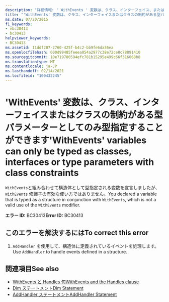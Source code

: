 ```yaml
---
description: "詳細情報: ' WithEvents ' 変数は、クラス、インターフェイス、またはクラス制約のある型パラメーターとしてのみ型指定できます"
title: "'WithEvents' 変数は、クラス、インターフェイスまたはクラスの制約がある型パラメーターとしてのみ型指定することができます"
ms.date: 07/20/2015
f1_keywords:
- vbc30413
- bc30413
helpviewer_keywords:
- BC30413
ms.assetid: 11ddf207-2760-425f-b4c2-bb9fe6da36ea
ms.openlocfilehash: 600d99485feeea054a2977c38e72ce8c78891410
ms.sourcegitcommit: 10e719780594efc781b15295e499c66f316068b8
ms.translationtype: MT
ms.contentlocale: ja-JP
ms.lasthandoff: 02/14/2021
ms.locfileid: "100432245"
---
```

# <a name="withevents-variables-can-only-be-typed-as-classes-interfaces-or-type-parameters-with-class-constraints"></a><span data-ttu-id="10581-103">'WithEvents' 変数は、クラス、インターフェイスまたはクラスの制約がある型パラメーターとしてのみ型指定することができます</span><span class="sxs-lookup"><span data-stu-id="10581-103">'WithEvents' variables can only be typed as classes, interfaces or type parameters with class constraints</span></span>

<span data-ttu-id="10581-104">`WithEvents`と組み合わせて構造体として型指定される変数を宣言しましたが、 `WithEvents` 修飾子の有効な使い方ではありません。</span><span class="sxs-lookup"><span data-stu-id="10581-104">You declared a variable that is typed as a structure in conjunction with `WithEvents`, which is not a valid use of the `WithEvents` modifier.</span></span>  
  
 <span data-ttu-id="10581-105">**エラー ID:** BC30413</span><span class="sxs-lookup"><span data-stu-id="10581-105">**Error ID:** BC30413</span></span>  
  
## <a name="to-correct-this-error"></a><span data-ttu-id="10581-106">このエラーを解決するには</span><span class="sxs-lookup"><span data-stu-id="10581-106">To correct this error</span></span>  
  
1. <span data-ttu-id="10581-107">`AddHandler` を使用して、構造体に定義されているイベントを処理します。</span><span class="sxs-lookup"><span data-stu-id="10581-107">Use `AddHandler` to handle events defined in a structure.</span></span>  
  
## <a name="see-also"></a><span data-ttu-id="10581-108">関連項目</span><span class="sxs-lookup"><span data-stu-id="10581-108">See also</span></span>

- [<span data-ttu-id="10581-109">WithEvents と Handles 句</span><span class="sxs-lookup"><span data-stu-id="10581-109">WithEvents and the Handles clause</span></span>](../programming-guide/language-features/events/index.md#withevents-and-the-handles-clause)
- [<span data-ttu-id="10581-110">Dim ステートメント</span><span class="sxs-lookup"><span data-stu-id="10581-110">Dim Statement</span></span>](../language-reference/statements/dim-statement.md)
- [<span data-ttu-id="10581-111">AddHandler ステートメント</span><span class="sxs-lookup"><span data-stu-id="10581-111">AddHandler Statement</span></span>](../language-reference/statements/addhandler-statement.md)
